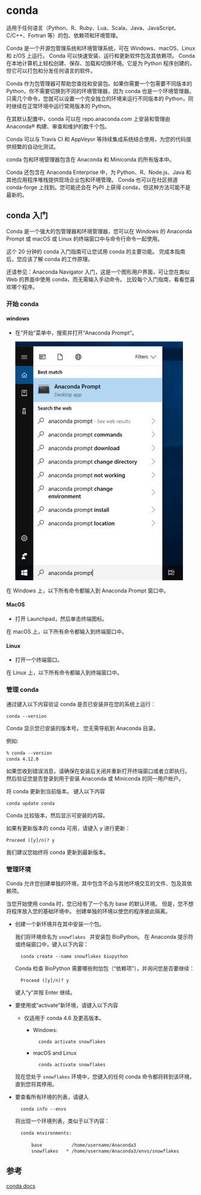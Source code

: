 # conda
适用于任何语言（Python、R、Ruby、Lua、Scala、Java、JavaScript、C/C++、Fortran 等）的包、依赖项和环境管理。

Conda 是一个开源包管理系统和环境管理系统，可在 Windows、macOS、Linux 和 z/OS 上运行。 Conda 可以快速安装、运行和更新软件包及其依赖项。 Conda 在本地计算机上轻松创建、保存、加载和切换环境。它是为 Python 程序创建的，但它可以打包和分发任何语言的软件。

Conda 作为包管理器可帮助您查找和安装包。如果你需要一个包需要不同版本的 Python，你不需要切换到不同的环境管理器，因为 conda 也是一个环境管理器。只需几个命令，您就可以设置一个完全独立的环境来运行不同版本的 Python，同时继续在正常环境中运行常用版本的 Python。

在其默认配置中，conda 可以在 repo.anaconda.com 上安装和管理由 Anaconda® 构建、审查和维护的数千个包。

Conda 可以与 Travis CI 和 AppVeyor 等持续集成系统结合使用，为您的代码提供频繁的自动化测试。

conda 包和环境管理器包含在 Anaconda 和 Miniconda 的所有版本中。

Conda 还包含在 Anaconda Enterprise 中，为 Python、R、Node.js、Java 和其他应用程序堆栈提供现场企业包和环境管理。 Conda 也可以在社区频道 conda-forge 上找到。您可能还会在 PyPI 上获得 conda，但这种方法可能不是最新的。

## conda 入门
Conda 是一个强大的包管理器和环境管理器，您可以在 Windows 的 Anaconda Prompt 或 macOS 或 Linux 的终端窗口中与命令行命令一起使用。

这个 20 分钟的 conda 入门指南可让您试用 conda 的主要功能。 完成本指南后，您应该了解 conda 的工作原理。

还请参见：Anaconda Navigator 入门，这是一个图形用户界面，可让您在类似 Web 的界面中使用 conda，而无需输入手动命令。 比较每个入门指南，看看您喜欢哪个程序。
### 开始 conda
#### windows
- 在“开始”菜单中，搜索并打开“Anaconda Prompt”。

	![](./pic/anaconda-prompt.png)
	
在 Windows 上，以下所有命令都输入到 Anaconda Prompt 窗口中。

#### MacOS
- 打开 Launchpad，然后单击终端图标。

在 macOS 上，以下所有命令都输入到终端窗口中。

#### Linux
- 打开一个终端窗口。

在 Linux 上，以下所有命令都输入到终端窗口中。

### 管理 conda
通过键入以下内容验证 conda 是否已安装并在您的系统上运行：

	conda --version
Conda 显示您已安装的版本号。 您无需导航到 Anaconda 目录。

例如:

	% conda --version
	conda 4.12.0	
如果您收到错误消息，请确保在安装后关闭并重新打开终端窗口或者立即执行。 然后验证您是否登录到用于安装 Anaconda 或 Miniconda 的同一用户帐户。

将 conda 更新到当前版本。 键入以下内容

	conda update conda
Conda 比较版本，然后显示可安装的内容。

如果有更新版本的 conda 可用，请键入 y 进行更新：

	Proceed ([y]/n)? y
我们建议您始终将 conda 更新到最新版本。
### 管理环境
Conda 允许您创建单独的环境，其中包含不会与其他环境交互的文件、包及其依赖项。

当您开始使用 conda 时，您已经有了一个名为 base 的默认环境。 但是，您不想将程序放入您的基础环境中。 创建单独的环境以使您的程序彼此隔离。

- 创建一个新环境并在其中安装一个包。

	我们将环境命名为 `snowflakes ` 并安装包 BioPython。 在 Anaconda 提示符或终端窗口中，键入以下内容：
	
		conda create --name snowflakes biopython
	Conda 检查 BioPython 需要哪些附加包（“依赖项”），并询问您是否要继续：
	
		Proceed ([y]/n)? y
	键入“y”并按 Enter 继续。	
- 要使用或“activate”新环境，请键入以下内容
	- 仅适用于 conda 4.6 及更高版本。 
		- Windows:

				conda activate snowflakes
		- macOS and Linux

				conda activate snowflakes
	
	现在您处于 `snowflakes` 环境中，您键入的任何 conda 命令都将转到该环境，直到您将其停用。
- 要查看所有环境的列表，请键入

		conda info --envs
	将出现一个环境列表，类似于以下内容：
	
		conda environments:

		    base           /home/username/Anaconda3
		    snowflakes   * /home/username/Anaconda3/envs/snowflakes						
## 参考
[conda docs](https://docs.conda.io/projects/conda/en/latest/user-guide/getting-started.html#starting-conda)		    
	

	
		
	